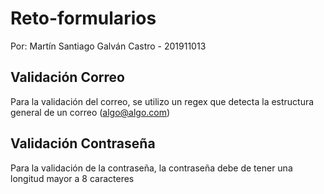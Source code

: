 # Reto-formularios  
Por: Martín Santiago Galván Castro - 201911013
## Validación Correo  
Para la validación del correo, se utilizo un regex que detecta la estructura general de un correo (algo@algo.com)  

## Validación Contraseña
Para la validación de la contraseña, la contraseña debe de tener una longitud mayor a 8 caracteres
